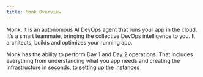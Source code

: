 ```yaml
---
title: Monk Overview
---
```


Monk, it is an autonomous AI DevOps agent that runs your app in the cloud.  It’s a smart teammate, bringing the collective DevOps intelligence to you. It architects, builds and optimizes your running app. 

Monk has the ability to perform Day 1 and Day 2 operations. That includes everything from understanding what you app needs and creating the infrastructure in seconds, to setting up the instances 
